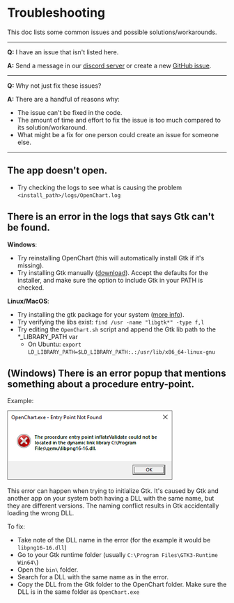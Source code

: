 # Troubleshooting

This doc lists some common issues and possible solutions/workarounds.

---

**Q:** I have an issue that isn't listed here.

**A:** Send a message in our [discord server](https://discord.gg/wSGmN52) or create a new [GitHub issue](https://github.com/OpenChartProject/OpenChart/issues).

---

**Q:** Why not just fix these issues?

**A:** There are a handful of reasons why:

- The issue can't be fixed in the code.
- The amount of time and effort to fix the issue is too much compared to its solution/workaround.
- What might be a fix for one person could create an issue for someone else.

---

## The app doesn't open.
- Try checking the logs to see what is causing the problem `<install_path>/logs/OpenChart.log`

## There is an error in the logs that says Gtk can't be found.
**Windows**:

- Try reinstalling OpenChart (this will automatically install Gtk if it's missing).
- Try installing Gtk manually ([download](https://github.com/tschoonj/GTK-for-Windows-Runtime-Environment-Installer/releases/download/2020-05-19/gtk3-runtime-3.24.18-2020-05-19-ts-win64.exe)).
Accept the defaults for the installer, and make sure the option to include Gtk in your PATH is checked.

**Linux/MacOS**:

- Try installing the gtk package for your system ([more info](https://github.com/OpenChartProject/OpenChart#linux)).
- Try verifying the libs exist: `find /usr -name "libgtk*" -type f,l`
- Try editing the `OpenChart.sh` script and append the Gtk lib path to the \*\_LIBRARY\_PATH var
  - On Ubuntu: `export LD_LIBRARY_PATH=$LD_LIBRARY_PATH:.:/usr/lib/x86_64-linux-gnu`

## (Windows) There is an error popup that mentions something about a procedure entry-point.
Example:

![](img/missing-procedure-entry-point.png)

This error can happen when trying to initialize Gtk. It's caused by Gtk and another app on your system both having a DLL
with the same name, but they are different versions. The naming conflict results in Gtk accidentally loading the wrong DLL.

To fix:

- Take note of the DLL name in the error (for the example it would be `libpng16-16.dll`)
- Go to your Gtk runtime folder (usually `C:\Program Files\GTK3-Runtime Win64\`)
- Open the `bin\` folder.
- Search for a DLL with the same name as in the error.
- Copy the DLL from the Gtk folder to the OpenChart folder. Make sure the DLL is in the same folder as `OpenChart.exe`

